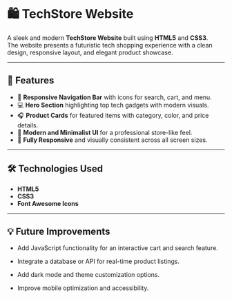 # 🛍️ TechStore Website

A sleek and modern **TechStore Website** built using **HTML5** and **CSS3**.  
The website presents a futuristic tech shopping experience with a clean design, responsive layout, and elegant product showcase.

---

## 🌟 Features

- 🧭 **Responsive Navigation Bar** with icons for search, cart, and menu.  
- 💻 **Hero Section** highlighting top tech gadgets with modern visuals.  
- 🎧 **Product Cards** for featured items with category, color, and price details.  
- 🎨 **Modern and Minimalist UI** for a professional store-like feel.  
- 📱 **Fully Responsive** and visually consistent across all screen sizes.

---

## 🛠️ Technologies Used

- **HTML5**
- **CSS3**
- **Font Awesome Icons**

---

## 💡 Future Improvements

- Add JavaScript functionality for an interactive cart and search feature.

- Integrate a database or API for real-time product listings.

- Add dark mode and theme customization options.

- Improve mobile optimization and accessibility.
